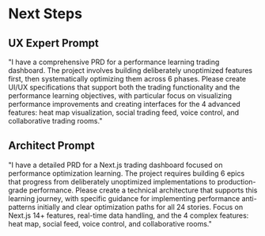 # Next Steps

## UX Expert Prompt
"I have a comprehensive PRD for a performance learning trading dashboard. The project involves building deliberately unoptimized features first, then systematically optimizing them across 6 phases. Please create UI/UX specifications that support both the trading functionality and the performance learning objectives, with particular focus on visualizing performance improvements and creating interfaces for the 4 advanced features: heat map visualization, social trading feed, voice control, and collaborative trading rooms."

## Architect Prompt  
"I have a detailed PRD for a Next.js trading dashboard focused on performance optimization learning. The project requires building 6 epics that progress from deliberately unoptimized implementations to production-grade performance. Please create a technical architecture that supports this learning journey, with specific guidance for implementing performance anti-patterns initially and clear optimization paths for all 24 stories. Focus on Next.js 14+ features, real-time data handling, and the 4 complex features: heat map, social feed, voice control, and collaborative rooms."